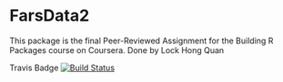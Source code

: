 # FarsData2
This package is the final Peer-Reviewed Assignment for the Building R Packages course on Coursera.
Done by Lock Hong Quan 

Travis Badge
[![Build Status](https://travis-ci.com/lockhq/FarsData2.svg?branch=master)](https://travis-ci.com/lockhq/FarsData2)

